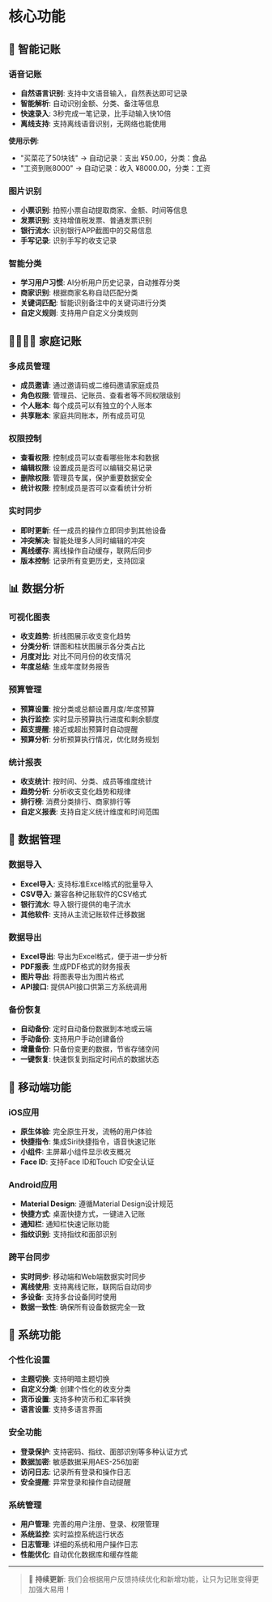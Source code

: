 # 核心功能

## 🎯 智能记账

### 语音记账
- **自然语言识别**: 支持中文语音输入，自然表达即可记录
- **智能解析**: 自动识别金额、分类、备注等信息
- **快速录入**: 3秒完成一笔记录，比手动输入快10倍
- **离线支持**: 支持离线语音识别，无网络也能使用

**使用示例**:
- "买菜花了50块钱" → 自动记录：支出 ¥50.00，分类：食品
- "工资到账8000" → 自动记录：收入 ¥8000.00，分类：工资

### 图片识别
- **小票识别**: 拍照小票自动提取商家、金额、时间等信息
- **发票识别**: 支持增值税发票、普通发票识别
- **银行流水**: 识别银行APP截图中的交易信息
- **手写记录**: 识别手写的收支记录

### 智能分类
- **学习用户习惯**: AI分析用户历史记录，自动推荐分类
- **商家识别**: 根据商家名称自动匹配分类
- **关键词匹配**: 智能识别备注中的关键词进行分类
- **自定义规则**: 支持用户自定义分类规则

## 👨‍👩‍👧‍👦 家庭记账

### 多成员管理
- **成员邀请**: 通过邀请码或二维码邀请家庭成员
- **角色权限**: 管理员、记账员、查看者等不同权限级别
- **个人账本**: 每个成员可以有独立的个人账本
- **共享账本**: 家庭共同账本，所有成员可见

### 权限控制
- **查看权限**: 控制成员可以查看哪些账本和数据
- **编辑权限**: 设置成员是否可以编辑交易记录
- **删除权限**: 管理员专属，保护重要数据安全
- **统计权限**: 控制成员是否可以查看统计分析

### 实时同步
- **即时更新**: 任一成员的操作立即同步到其他设备
- **冲突解决**: 智能处理多人同时编辑的冲突
- **离线缓存**: 离线操作自动缓存，联网后同步
- **版本控制**: 记录所有变更历史，支持回滚

## 📊 数据分析

### 可视化图表
- **收支趋势**: 折线图展示收支变化趋势
- **分类分析**: 饼图和柱状图展示各分类占比
- **月度对比**: 对比不同月份的收支情况
- **年度总结**: 生成年度财务报告

### 预算管理
- **预算设置**: 按分类或总额设置月度/年度预算
- **执行监控**: 实时显示预算执行进度和剩余额度
- **超支提醒**: 接近或超出预算时自动提醒
- **预算分析**: 分析预算执行情况，优化财务规划

### 统计报表
- **收支统计**: 按时间、分类、成员等维度统计
- **趋势分析**: 分析收支变化趋势和规律
- **排行榜**: 消费分类排行、商家排行等
- **自定义报表**: 支持自定义统计维度和时间范围

## 💾 数据管理

### 数据导入
- **Excel导入**: 支持标准Excel格式的批量导入
- **CSV导入**: 兼容各种记账软件的CSV格式
- **银行流水**: 导入银行提供的电子流水
- **其他软件**: 支持从主流记账软件迁移数据

### 数据导出
- **Excel导出**: 导出为Excel格式，便于进一步分析
- **PDF报表**: 生成PDF格式的财务报表
- **图片导出**: 将图表导出为图片格式
- **API接口**: 提供API接口供第三方系统调用

### 备份恢复
- **自动备份**: 定时自动备份数据到本地或云端
- **手动备份**: 支持用户手动创建备份
- **增量备份**: 只备份变更的数据，节省存储空间
- **一键恢复**: 快速恢复到指定时间点的数据状态

## 📱 移动端功能

### iOS应用
- **原生体验**: 完全原生开发，流畅的用户体验
- **快捷指令**: 集成Siri快捷指令，语音快速记账
- **小组件**: 主屏幕小组件显示收支概况
- **Face ID**: 支持Face ID和Touch ID安全认证

### Android应用
- **Material Design**: 遵循Material Design设计规范
- **快捷方式**: 桌面快捷方式，一键进入记账
- **通知栏**: 通知栏快速记账功能
- **指纹识别**: 支持指纹和面部识别

### 跨平台同步
- **实时同步**: 移动端和Web端数据实时同步
- **离线使用**: 支持离线记账，联网后自动同步
- **多设备**: 支持多台设备同时使用
- **数据一致性**: 确保所有设备数据完全一致

## 🔧 系统功能

### 个性化设置
- **主题切换**: 支持明暗主题切换
- **自定义分类**: 创建个性化的收支分类
- **货币设置**: 支持多种货币和汇率转换
- **语言设置**: 支持多语言界面

### 安全功能
- **登录保护**: 支持密码、指纹、面部识别等多种认证方式
- **数据加密**: 敏感数据采用AES-256加密
- **访问日志**: 记录所有登录和操作日志
- **安全提醒**: 异常登录和操作自动提醒

### 系统管理
- **用户管理**: 完善的用户注册、登录、权限管理
- **系统监控**: 实时监控系统运行状态
- **日志管理**: 详细的系统和用户操作日志
- **性能优化**: 自动优化数据库和缓存性能

---

> 🚀 **持续更新**: 我们会根据用户反馈持续优化和新增功能，让只为记账变得更加强大易用！
